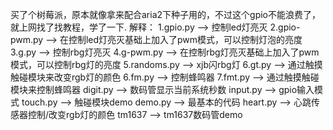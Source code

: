买了个树莓派，原本就像拿来配合aria2下种子用的，不过这个gpio不能浪费了，就上网找了找教程，学了一下.
解释：
1.gpio.py --> 控制led灯亮灭
2.gpio-pwm.py --> 在控制led灯亮灭基础上加入了pwm模式，可以控制灯泡的亮度
3.g.py --> 控制rbg灯亮灭
4.g-pwm.py --> 在控制rbg灯亮灭基础上加入了pwm模式，可以控制rbg灯的亮度
5.randoms.py --> xjb闪rbg灯
6.gt.py --> 通过触摸触碰模块来改变rgb灯的颜色
6.fm.py --> 控制蜂鸣器
7.fmt.py --> 通过触摸触碰模块来控制蜂鸣器
digit.py --> 数码管显示当前系统秒数
input.py --> gpio输入模式
touch.py --> 触碰模块demo
demo.py --> 最基本的代码
heart.py --> 心跳传感器控制/改变rgb灯的颜色
tm1637  --> tm1637数码管demo
